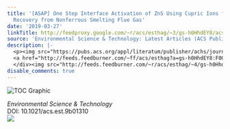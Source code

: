 ```yaml
---
title: '[ASAP] One Step Interface Activation of ZnS Using Cupric Ions for Mercury
  Recovery from Nonferrous Smelting Flue Gas'
date: '2019-03-27'
linkTitle: http://feedproxy.google.com/~r/acs/esthag/~3/gs-h0HhdEY8/acs.est.9b01310
source: 'Environmental Science & Technology: Latest Articles (ACS Publications)'
description: |-
  <p><img src="https://pubs.acs.org/appl/literatum/publisher/achs/journals/content/esthag/0/esthag.ahead-of-print/acs.est.9b01310/20190327/images/medium/es-2019-01310n_0009.gif" alt="TOC Graphic"/></p><div><cite>Environmental Science & Technology</cite></div><div>DOI: 10.1021/acs.est.9b01310</div><div class="feedflare">
  <a href="http://feeds.feedburner.com/~ff/acs/esthag?a=gs-h0HhdEY8:F0GrkmVSuMw:yIl2AUoC8zA"><img src="http://feeds.feedburner.com/~ff/acs/esthag?d=yIl2AUoC8zA" border="0"></img></a>
  </div><img src="http://feeds.feedburner.com/~r/acs/esthag/~4/gs-h0HhdEY8" height="1" width="1" ...
disable_comments: true
---
```

<p><img src="https://pubs.acs.org/appl/literatum/publisher/achs/journals/content/esthag/0/esthag.ahead-of-print/acs.est.9b01310/20190327/images/medium/es-2019-01310n_0009.gif" alt="TOC Graphic"/></p><div><cite>Environmental Science & Technology</cite></div><div>DOI: 10.1021/acs.est.9b01310</div><div class="feedflare">
<a href="http://feeds.feedburner.com/~ff/acs/esthag?a=gs-h0HhdEY8:F0GrkmVSuMw:yIl2AUoC8zA"><img src="http://feeds.feedburner.com/~ff/acs/esthag?d=yIl2AUoC8zA" border="0"></img></a>
</div><img src="http://feeds.feedburner.com/~r/acs/esthag/~4/gs-h0HhdEY8" height="1" width="1" ...